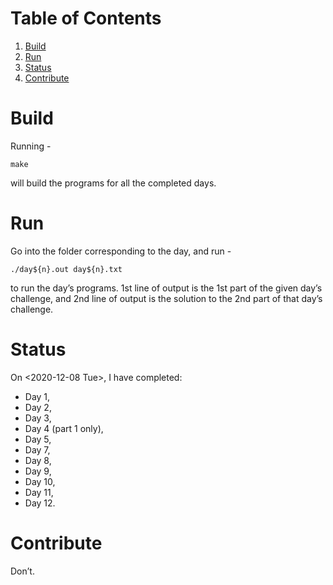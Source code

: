 
# Table of Contents

1.  [Build](#org08364dc)
2.  [Run](#orgda5e68d)
3.  [Status](#orgc10404f)
4.  [Contribute](#org840acb1)



<a id="org08364dc"></a>

# Build

Running -

    make

will build the programs for all the completed days.


<a id="orgda5e68d"></a>

# Run

Go into the folder corresponding to the day, and run -

    ./day${n}.out day${n}.txt

to run the day&rsquo;s programs. 1st line of output is the 1st part of the given day&rsquo;s challenge,
and 2nd line of output is the solution to the 2nd part of that day&rsquo;s challenge.


<a id="orgc10404f"></a>

# Status

On <span class="timestamp-wrapper"><span class="timestamp">&lt;2020-12-08 Tue&gt;</span></span>, I have completed:

-   Day 1,
-   Day 2,
-   Day 3,
-   Day 4 (part 1 only),
-   Day 5,
-   Day 7,
-   Day 8,
-   Day 9,
-   Day 10,
-   Day 11,
-   Day 12.


<a id="org840acb1"></a>

# Contribute

Don&rsquo;t.

